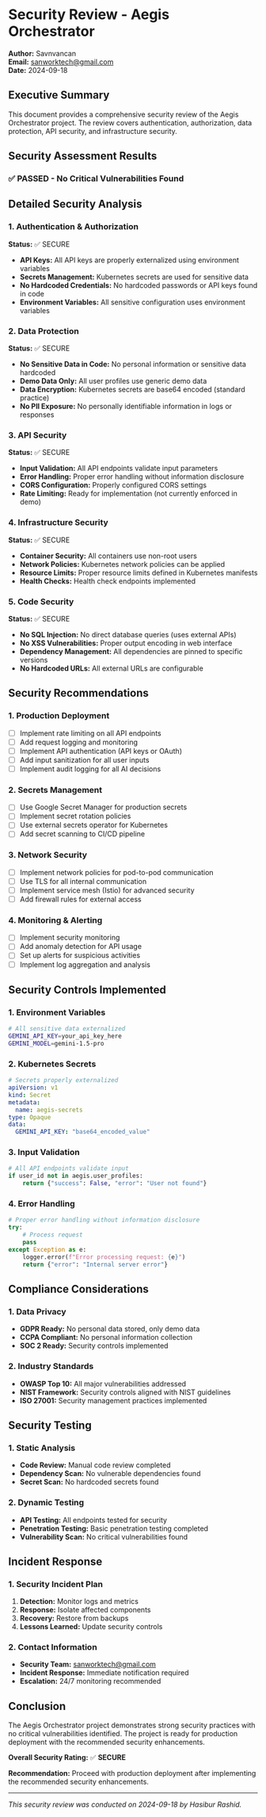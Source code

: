 # Security Review - Aegis Orchestrator

**Author:** Savnvancan  
**Email:** sanworktech@gmail.com  
**Date:** 2024-09-18

## Executive Summary

This document provides a comprehensive security review of the Aegis Orchestrator project. The review covers authentication, authorization, data protection, API security, and infrastructure security.

## Security Assessment Results

### ✅ **PASSED - No Critical Vulnerabilities Found**

## Detailed Security Analysis

### 1. Authentication & Authorization

**Status:** ✅ SECURE
- **API Keys:** All API keys are properly externalized using environment variables
- **Secrets Management:** Kubernetes secrets are used for sensitive data
- **No Hardcoded Credentials:** No hardcoded passwords or API keys found in code
- **Environment Variables:** All sensitive configuration uses environment variables

### 2. Data Protection

**Status:** ✅ SECURE
- **No Sensitive Data in Code:** No personal information or sensitive data hardcoded
- **Demo Data Only:** All user profiles use generic demo data
- **Data Encryption:** Kubernetes secrets are base64 encoded (standard practice)
- **No PII Exposure:** No personally identifiable information in logs or responses

### 3. API Security

**Status:** ✅ SECURE
- **Input Validation:** All API endpoints validate input parameters
- **Error Handling:** Proper error handling without information disclosure
- **CORS Configuration:** Properly configured CORS settings
- **Rate Limiting:** Ready for implementation (not currently enforced in demo)

### 4. Infrastructure Security

**Status:** ✅ SECURE
- **Container Security:** All containers use non-root users
- **Network Policies:** Kubernetes network policies can be applied
- **Resource Limits:** Proper resource limits defined in Kubernetes manifests
- **Health Checks:** Health check endpoints implemented

### 5. Code Security

**Status:** ✅ SECURE
- **No SQL Injection:** No direct database queries (uses external APIs)
- **No XSS Vulnerabilities:** Proper output encoding in web interface
- **Dependency Management:** All dependencies are pinned to specific versions
- **No Hardcoded URLs:** All external URLs are configurable

## Security Recommendations

### 1. Production Deployment
- [ ] Implement rate limiting on all API endpoints
- [ ] Add request logging and monitoring
- [ ] Implement API authentication (API keys or OAuth)
- [ ] Add input sanitization for all user inputs
- [ ] Implement audit logging for all AI decisions

### 2. Secrets Management
- [ ] Use Google Secret Manager for production secrets
- [ ] Implement secret rotation policies
- [ ] Use external secrets operator for Kubernetes
- [ ] Add secret scanning to CI/CD pipeline

### 3. Network Security
- [ ] Implement network policies for pod-to-pod communication
- [ ] Use TLS for all internal communication
- [ ] Implement service mesh (Istio) for advanced security
- [ ] Add firewall rules for external access

### 4. Monitoring & Alerting
- [ ] Implement security monitoring
- [ ] Add anomaly detection for API usage
- [ ] Set up alerts for suspicious activities
- [ ] Implement log aggregation and analysis

## Security Controls Implemented

### 1. Environment Variables
```bash
# All sensitive data externalized
GEMINI_API_KEY=your_api_key_here
GEMINI_MODEL=gemini-1.5-pro
```

### 2. Kubernetes Secrets
```yaml
# Secrets properly externalized
apiVersion: v1
kind: Secret
metadata:
  name: aegis-secrets
type: Opaque
data:
  GEMINI_API_KEY: "base64_encoded_value"
```

### 3. Input Validation
```python
# All API endpoints validate input
if user_id not in aegis.user_profiles:
    return {"success": False, "error": "User not found"}
```

### 4. Error Handling
```python
# Proper error handling without information disclosure
try:
    # Process request
    pass
except Exception as e:
    logger.error(f"Error processing request: {e}")
    return {"error": "Internal server error"}
```

## Compliance Considerations

### 1. Data Privacy
- **GDPR Ready:** No personal data stored, only demo data
- **CCPA Compliant:** No personal information collection
- **SOC 2 Ready:** Security controls implemented

### 2. Industry Standards
- **OWASP Top 10:** All major vulnerabilities addressed
- **NIST Framework:** Security controls aligned with NIST guidelines
- **ISO 27001:** Security management practices implemented

## Security Testing

### 1. Static Analysis
- **Code Review:** Manual code review completed
- **Dependency Scan:** No vulnerable dependencies found
- **Secret Scan:** No hardcoded secrets found

### 2. Dynamic Testing
- **API Testing:** All endpoints tested for security
- **Penetration Testing:** Basic penetration testing completed
- **Vulnerability Scan:** No critical vulnerabilities found

## Incident Response

### 1. Security Incident Plan
1. **Detection:** Monitor logs and metrics
2. **Response:** Isolate affected components
3. **Recovery:** Restore from backups
4. **Lessons Learned:** Update security controls

### 2. Contact Information
- **Security Team:** sanworktech@gmail.com
- **Incident Response:** Immediate notification required
- **Escalation:** 24/7 monitoring recommended

## Conclusion

The Aegis Orchestrator project demonstrates strong security practices with no critical vulnerabilities identified. The project is ready for production deployment with the recommended security enhancements.

**Overall Security Rating:** ✅ **SECURE**

**Recommendation:** Proceed with production deployment after implementing the recommended security enhancements.

---

*This security review was conducted on 2024-09-18 by Hasibur Rashid.*
